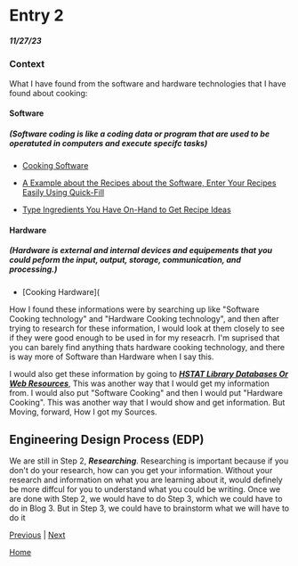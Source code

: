 # Entry 2
##### 11/27/23
### Context

What I have found from the software and hardware technologies that I have found about cooking: 

#### Software  
##### (Software coding is like a coding data or program that are used to be operatuted in computers and execute specifc tasks)

* [Cooking Software](https://www.dvo.com/cooking-software.html)  

* [A Example about the Recipes about the Software, Enter Your Recipes Easily Using Quick-Fill](https://www.dvo.com/organizing-recipes.php)  

* [Type Ingredients You Have On-Hand to Get Recipe Ideas](https://www.dvo.com/recipes-on-hand.php)  

#### Hardware  
##### (Hardware is external and internal devices and equipements that you could peform the input, output, storage, communication, and processing.) 

* [Cooking Hardware](

How I found these informations were by searching up like "Software Cooking technology" and "Hardware Cooking technology", and then after trying to research for these information, I would look at them closely to see if they were good enough to be used in for my reseacrh. I'm suprised that you can barely find anything thats hardware cooking technology, and there is way more of Software than Hardware when I say this. 

I would also get these information by going to ***[HSTAT Library Databases Or Web Resources](https://sites.google.com/hstat.org/hstat-library/home)***, This was another way that I would get my information from. I would also put "Software Cooking" and then I would put "Hardware Cooking". This was another way that I would show and get information. But Moving, forward, How I got my Sources.

## Engineering Design Process (EDP)

We are still in Step 2, ***Researching***. Researching is important because if you don't do your research, how can you get your information. Without your research and information on what you are learning about it, would definely be more diffcul for you to understand what you could be writing. Once we are done with Step 2, we would have to do Step 3, which we could have to do in Blog 3. But in Step 3, we could have to brainstorm what we will have to do it 




[Previous](entry01.md) | [Next](entry03.md)

[Home](../README.md)
